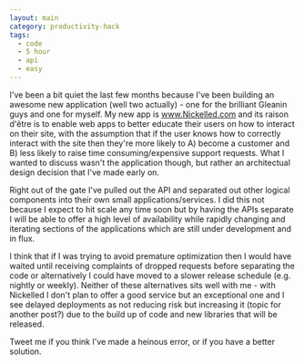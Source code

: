 ```yaml
---
layout: main
category: productivity-hack
tags:
  - code
  - 5 hour
  - api
  - easy
---
```


I've been a bit quiet the last few months because I've been building an awesome new application (well two actually) - one for the brilliant Gleanin guys and one for myself. My new app is www.Nickelled.com and its raison d'être is to enable web apps to better educate their users on how to interact on their site, with the assumption that if the user knows how to correctly interact with the site then they're more likely to A) become a customer and B) less likely to raise time consuming/expensive support requests. What I wanted to discuss wasn't the application though, but rather an architectual design decision that I've made early on.

Right out of the gate I've pulled out the API and separated out other logical components into their own small applications/services. I did this not because I expect to hit scale any time soon but by having the APIs separate I will be able to offer a high level of availability while rapidly changing and iterating sections of the applications which are still under development and in flux.

I think that if I was trying to avoid premature optimization then I would have waited until receiving complaints of dropped requests before separating the code or alternatively I could have moved to a slower release schedule (e.g. nightly or weekly). Neither of these alternatives sits well with me - with Nickelled I don't plan to offer a good service but an exceptional one and I see delayed deployments as not reducing risk but increasing it (topic for another post?) due to the build up of code and new libraries that will be released.

Tweet me if you think I've made a heinous error, or if you have a better solution.
